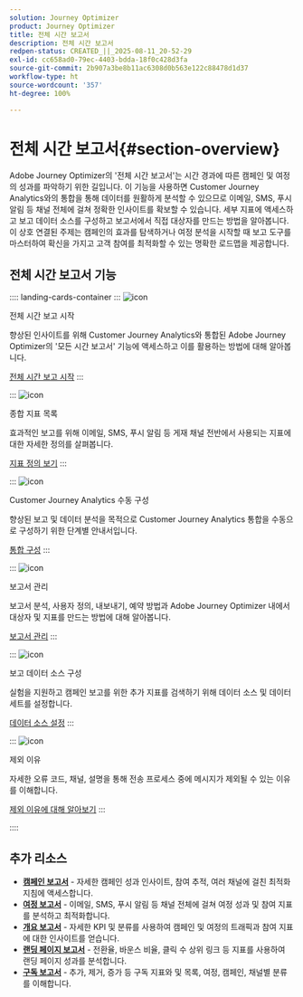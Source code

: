 ```yaml
---
solution: Journey Optimizer
product: Journey Optimizer
title: 전체 시간 보고서
description: 전체 시간 보고서
redpen-status: CREATED_||_2025-08-11_20-52-29
exl-id: cc658ad0-79ec-4403-bdda-18f0c428d3fa
source-git-commit: 2b907a3be8b11ac6308d0b563e122c88478d1d37
workflow-type: ht
source-wordcount: '357'
ht-degree: 100%

---
```


# 전체 시간 보고서{#section-overview}

Adobe Journey Optimizer의 &#39;전체 시간 보고서&#39;는 시간 경과에 따른 캠페인 및 여정의 성과를 파악하기 위한 길입니다. 이 기능을 사용하면 Customer Journey Analytics와의 통합을 통해 데이터를 원활하게 분석할 수 있으므로 이메일, SMS, 푸시 알림 등 채널 전체에 걸쳐 정확한 인사이트를 확보할 수 있습니다. 세부 지표에 액세스하고 보고 데이터 소스를 구성하고 보고서에서 직접 대상자를 만드는 방법을 알아봅니다. 이 상호 연결된 주제는 캠페인의 효과를 탐색하거나 여정 분석을 시작할 때 보고 도구를 마스터하여 확신을 가지고 고객 참여를 최적화할 수 있는 명확한 로드맵을 제공합니다.

## 전체 시간 보고서 기능

:::: landing-cards-container
:::
![icon](https://cdn.experienceleague.adobe.com/icons/circle-play.svg?lang=ko)

전체 시간 보고 시작

향상된 인사이트를 위해 Customer Journey Analytics와 통합된 Adobe Journey Optimizer의 &#39;모든 시간 보고서&#39; 기능에 액세스하고 이를 활용하는 방법에 대해 알아봅니다.

[전체 시간 보고 시작](../using/reports/report-gs-cja.md)
:::

:::
![icon](https://cdn.experienceleague.adobe.com/icons/chart-line.svg?lang=ko)

종합 지표 목록

효과적인 보고를 위해 이메일, SMS, 푸시 알림 등 게재 채널 전반에서 사용되는 지표에 대한 자세한 정의를 살펴봅니다.

[지표 정의 보기](../using/reports/global-report-components-cja.md)
:::

:::
![icon](https://cdn.experienceleague.adobe.com/icons/gear.svg?lang=ko)

Customer Journey Analytics 수동 구성

향상된 보고 및 데이터 분석을 목적으로 Customer Journey Analytics 통합을 수동으로 구성하기 위한 단계별 안내서입니다.

[통합 구성](../using/reports/cja-ajo.md)
:::

:::
![icon](https://cdn.experienceleague.adobe.com/icons/list-check.svg?lang=ko)

보고서 관리

보고서 분석, 사용자 정의, 내보내기, 예약 방법과 Adobe Journey Optimizer 내에서 대상자 및 지표를 만드는 방법에 대해 알아봅니다.

[보고서 관리](../using/reports/report-cja-manage.md)
:::

:::
![icon](https://cdn.experienceleague.adobe.com/icons/puzzle-piece.svg?lang=ko)

보고 데이터 소스 구성

실험을 지원하고 캠페인 보고를 위한 추가 지표를 검색하기 위해 데이터 소스 및 데이터 세트를 설정합니다.

[데이터 소스 설정](../using/reports/reporting-configuration.md)
:::

:::
![icon](https://cdn.experienceleague.adobe.com/icons/shield-halved.svg?lang=ko)

제외 이유

자세한 오류 코드, 채널, 설명을 통해 전송 프로세스 중에 메시지가 제외될 수 있는 이유를 이해합니다.

[제외 이유에 대해 알아보기](../using/reports/exclusion-list.md)
:::

::::


## 추가 리소스

- **[캠페인 보고서](campaign-reporting-landing-page.md)** - 자세한 캠페인 성과 인사이트, 참여 추적, 여러 채널에 걸친 최적화 지침에 액세스합니다.
- **[여정 보고서](journey-reporting-landing-page.md)** - 이메일, SMS, 푸시 알림 등 채널 전체에 걸쳐 여정 성과 및 참여 지표를 분석하고 최적화합니다.
- **[개요 보고서](../using/reports/channel-report-cja.md)** - 자세한 KPI 및 분류를 사용하여 캠페인 및 여정의 트래픽과 참여 지표에 대한 인사이트를 얻습니다.
- **[랜딩 페이지 보고서](../using/reports/lp-report-global-cja.md)** - 전환율, 바운스 비율, 클릭 수 상위 링크 등 지표를 사용하여 랜딩 페이지 성과를 분석합니다.
- **[구독 보고서](../using/reports/subscription-report-global-cja.md)** - 추가, 제거, 증가 등 구독 지표와 및 목록, 여정, 캠페인, 채널별 분류를 이해합니다.
